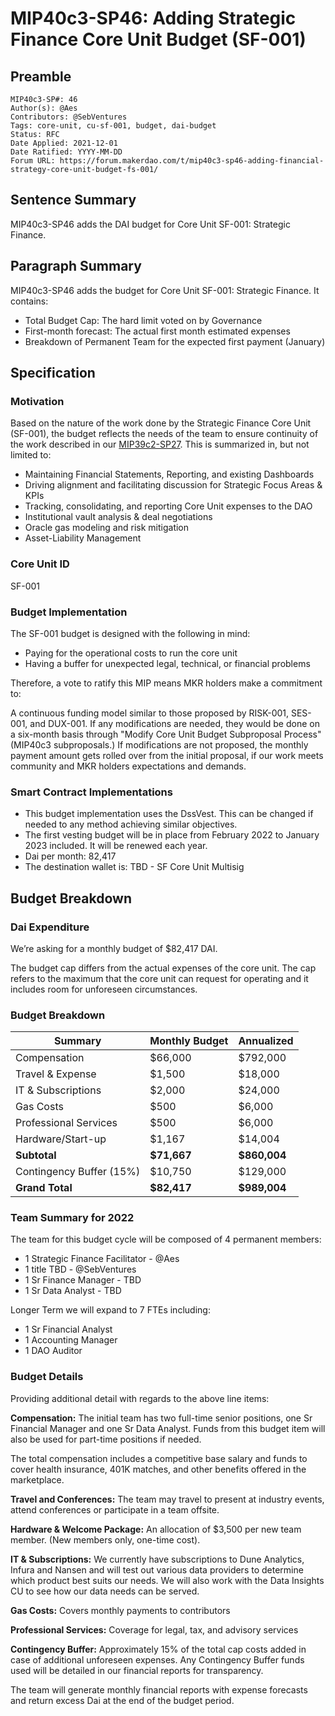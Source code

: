# MIP40c3-SP46: Adding Strategic Finance Core Unit Budget (SF-001)

## Preamble

```
MIP40c3-SP#: 46
Author(s): @Aes 
Contributors: @SebVentures
Tags: core-unit, cu-sf-001, budget, dai-budget
Status: RFC
Date Applied: 2021-12-01
Date Ratified: YYYY-MM-DD
Forum URL: https://forum.makerdao.com/t/mip40c3-sp46-adding-financial-strategy-core-unit-budget-fs-001/
```

 ## Sentence Summary

MIP40c3-SP46 adds the DAI budget for Core Unit SF-001: Strategic Finance.

## Paragraph Summary

MIP40c3-SP46 adds the budget for Core Unit SF-001: Strategic Finance. It contains:

- Total Budget Cap: The hard limit voted on by Governance
- First-month forecast: The actual first month estimated expenses
- Breakdown of Permanent Team for the expected first payment (January)

## Specification

### Motivation

Based on the nature of the work done by the Strategic Finance Core Unit (SF-001), the budget reflects the needs of the team to ensure continuity of the work described in our [MIP39c2-SP27](https://github.com/makerdao/mips/blob/master/MIP39/MIP39c2-Subproposals/MIP39c2-SP27.md). This is summarized in, but not limited to:

- Maintaining Financial Statements, Reporting, and existing Dashboards
- Driving alignment and facilitating discussion for Strategic Focus Areas & KPIs
- Tracking, consolidating, and reporting Core Unit expenses to the DAO
- Institutional vault analysis & deal negotiations
- Oracle gas modeling and risk mitigation
- Asset-Liability Management

### Core Unit ID

SF-001

### Budget Implementation

The SF-001 budget is designed with the following in mind:

- Paying for the operational costs to run the core unit
- Having a buffer for unexpected legal, technical, or financial problems

Therefore, a vote to ratify this MIP means MKR holders make a commitment to:

A continuous funding model similar to those proposed by RISK-001, SES-001, and DUX-001. If any modifications are needed, they would be done on a six-month basis through "Modify Core Unit Budget Subproposal Process" (MIP40c3 subproposals.) If modifications are not proposed, the monthly payment amount gets rolled over from the initial proposal, if our work meets community and MKR holders expectations and demands.
 
### Smart Contract Implementations

- This budget implementation uses the DssVest. This can be changed if needed to any method achieving similar objectives.
- The first vesting budget will be in place from February 2022 to January 2023 included. It will be renewed each year.
- Dai per month: 82,417
- The destination wallet is: TBD - SF Core Unit Multisig

## Budget Breakdown

### Dai Expenditure

We’re asking for a monthly budget of $82,417 DAI.

The budget cap differs from the actual expenses of the core unit. The cap refers to the maximum that the core unit can request for operating and it includes room for unforeseen circumstances.

### Budget Breakdown

| Summary | Monthly Budget | Annualized |
|---|---|---|
| Compensation | $66,000 | $792,000 |
| Travel & Expense | $1,500 | $18,000 |
| IT & Subscriptions | $2,000 | $24,000 |
| Gas Costs | $500 | $6,000 |
| Professional Services | $500 | $6,000 |
| Hardware/Start-up | $1,167 | $14,004 |
| **Subtotal** | **$71,667** | **$860,004** |
| Contingency Buffer (15%) | $10,750 | $129,000 |
| **Grand Total** | **$82,417** | **$989,004** |

### Team Summary for 2022

The team for this budget cycle will be composed of 4 permanent members:

- 1 Strategic Finance Facilitator - @Aes
- 1 title TBD - @SebVentures
- 1 Sr Finance Manager - TBD
- 1 Sr Data Analyst - TBD

Longer Term we will expand to 7 FTEs including:

- 1 Sr Financial Analyst 
- 1 Accounting Manager
- 1 DAO Auditor

### Budget Details

Providing additional detail with regards to the above line items:

**Compensation:** The initial team has two full-time senior positions, one Sr Financial Manager and one Sr Data Analyst. Funds from this budget item will also be used for part-time positions if needed.

The total compensation includes a competitive base salary and funds to cover health insurance, 401K matches, and other benefits offered in the marketplace. 

**Travel and Conferences:** The team may travel to present at industry events, attend conferences or participate in a team offsite.

**Hardware & Welcome Package:** An allocation of $3,500 per new team member. (New members only, one-time cost). 

**IT & Subscriptions:** We currently have subscriptions to Dune Analytics, Infura and Nansen and will test out various data providers to determine which product best suits our needs. We will also work with the Data Insights CU to see how our data needs can be served.

**Gas Costs:** Covers monthly payments to contributors

**Professional Services:** Coverage for legal, tax, and advisory services

**Contingency Buffer:** Approximately 15% of the total cap costs added in case of additional unforeseen expenses. Any Contingency Buffer funds used will be detailed in our financial reports for transparency. 

The team will generate monthly financial reports with expense forecasts and return excess Dai at the end of the budget period.